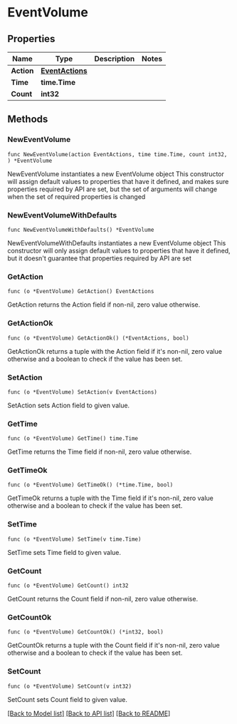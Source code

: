 # EventVolume

## Properties

Name | Type | Description | Notes
------------ | ------------- | ------------- | -------------
**Action** | [**EventActions**](EventActions.md) |  | 
**Time** | **time.Time** |  | 
**Count** | **int32** |  | 

## Methods

### NewEventVolume

`func NewEventVolume(action EventActions, time time.Time, count int32, ) *EventVolume`

NewEventVolume instantiates a new EventVolume object
This constructor will assign default values to properties that have it defined,
and makes sure properties required by API are set, but the set of arguments
will change when the set of required properties is changed

### NewEventVolumeWithDefaults

`func NewEventVolumeWithDefaults() *EventVolume`

NewEventVolumeWithDefaults instantiates a new EventVolume object
This constructor will only assign default values to properties that have it defined,
but it doesn't guarantee that properties required by API are set

### GetAction

`func (o *EventVolume) GetAction() EventActions`

GetAction returns the Action field if non-nil, zero value otherwise.

### GetActionOk

`func (o *EventVolume) GetActionOk() (*EventActions, bool)`

GetActionOk returns a tuple with the Action field if it's non-nil, zero value otherwise
and a boolean to check if the value has been set.

### SetAction

`func (o *EventVolume) SetAction(v EventActions)`

SetAction sets Action field to given value.


### GetTime

`func (o *EventVolume) GetTime() time.Time`

GetTime returns the Time field if non-nil, zero value otherwise.

### GetTimeOk

`func (o *EventVolume) GetTimeOk() (*time.Time, bool)`

GetTimeOk returns a tuple with the Time field if it's non-nil, zero value otherwise
and a boolean to check if the value has been set.

### SetTime

`func (o *EventVolume) SetTime(v time.Time)`

SetTime sets Time field to given value.


### GetCount

`func (o *EventVolume) GetCount() int32`

GetCount returns the Count field if non-nil, zero value otherwise.

### GetCountOk

`func (o *EventVolume) GetCountOk() (*int32, bool)`

GetCountOk returns a tuple with the Count field if it's non-nil, zero value otherwise
and a boolean to check if the value has been set.

### SetCount

`func (o *EventVolume) SetCount(v int32)`

SetCount sets Count field to given value.



[[Back to Model list]](../README.md#documentation-for-models) [[Back to API list]](../README.md#documentation-for-api-endpoints) [[Back to README]](../README.md)


